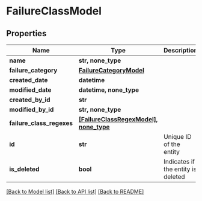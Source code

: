 # FailureClassModel


## Properties
Name | Type | Description | Notes
------------ | ------------- | ------------- | -------------
**name** | **str, none_type** |  | [optional] 
**failure_category** | [**FailureCategoryModel**](FailureCategoryModel.md) |  | [optional] 
**created_date** | **datetime** |  | [optional] 
**modified_date** | **datetime, none_type** |  | [optional] 
**created_by_id** | **str** |  | [optional] 
**modified_by_id** | **str, none_type** |  | [optional] 
**failure_class_regexes** | [**[FailureClassRegexModel], none_type**](FailureClassRegexModel.md) |  | [optional] 
**id** | **str** | Unique ID of the entity | [optional] 
**is_deleted** | **bool** | Indicates if the entity is deleted | [optional] 

[[Back to Model list]](../README.md#documentation-for-models) [[Back to API list]](../README.md#documentation-for-api-endpoints) [[Back to README]](../README.md)


